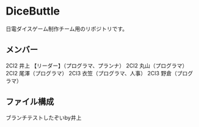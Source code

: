 ﻿# DiceButtle
日電ダイスゲーム制作チーム用のリポジトリです。

## メンバー
2CI2 井上 【リーダー】（プログラマ、プランナ）
2CI2 丸山（プログラマ）
2CI2 尾澤（プログラマ）
2CI3 衣笠（プログラマ、人事）
2CI3 野倉（プログラマ）

## ファイル構成

ブランチテストしたぞいby井上